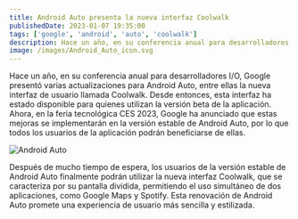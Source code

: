```yaml
---
title: Android Auto presenta la nueva interfaz Coolwalk
publishedDate: 2023-01-07 19:35:00
tags: ['google', 'android', 'auto', 'coolwalk']
description: Hace un año, en su conferencia anual para desarrolladores I/O, Google presentó varias actualizaciones para Android Auto, entre ellas la nueva interfaz de usuario llamada Coolwalk.
image: /images/Android_Auto_icon.svg
---
```


Hace un año, en su conferencia anual para desarrolladores I/O, Google presentó
varias actualizaciones para Android Auto, entre ellas la nueva interfaz de
usuario llamada Coolwalk. Desde entonces, esta interfaz ha estado disponible
para quienes utilizan la versión beta de la aplicación. Ahora, en la feria
tecnológica CES 2023, Google ha anunciado que estas mejoras se implementarán en
la versión estable de Android Auto, por lo que todos los usuarios de la
aplicación podrán beneficiarse de ellas.

![Android Auto](https://storage.googleapis.com/gweb-uniblog-publish-prod/original_images/Copy_of_F037_AutoMoment_GIF2_v04_BLOG_960X540.gif)

Después de mucho tiempo de espera, los usuarios de la versión estable de Android
Auto finalmente podrán utilizar la nueva interfaz Coolwalk, que se caracteriza
por su pantalla dividida, permitiendo el uso simultáneo de dos aplicaciones,
como Google Maps y Spotify. Esta renovación de Android Auto promete una
experiencia de usuario más sencilla y estilizada.
